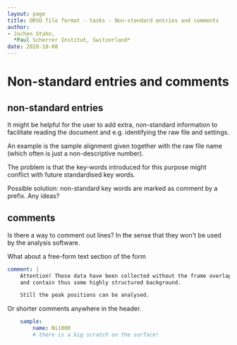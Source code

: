 ```yaml
---
layout: page
title: ORSO file format - tasks - Non-standard entries and comments
author:
- Jochen Stahn,  
  *Paul Scherrer Institut, Switzerland*
date: 2020-10-08
---
```


# Non-standard entries and comments

## non-standard entries

It might be helpful for the user to add extra, non-standard information
to facilitate reading the document and e.g. identifying the raw file
and settings.

An example is the sample alignment given together with the raw file
name (which often is just a non-descriptive number).

The problem is that the key-words introduced for this purpose might 
conflict with future standardised key words.

Possible solution: non-standard key words are marked as comment by
a prefix. Any ideas?

## comments

Is there a way to comment out lines? In the sense that they won't be used by
the analysis software.

What about a free-form text section of the form

```YAML
comment: |
    Attention! These data have been collected without the frame overlap mirror
    and contain thus some highly structured background.

    Still the peak positions can be analysed.
```

Or shorter comments anywhere in the header.

```YAML
    sample:
        name: Ni1000 
        # there is a big scratch on the surface!
```


